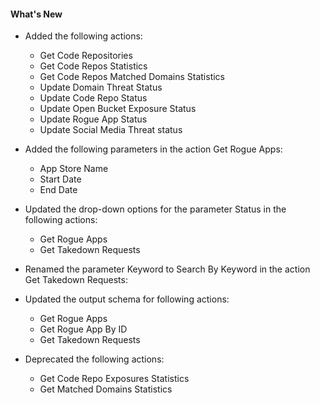 #### What's New
- Added the following actions:
  - Get Code Repositories
  - Get Code Repos Statistics
  - Get Code Repos Matched Domains Statistics
  - Update Domain Threat Status
  - Update Code Repo Status
  - Update Open Bucket Exposure Status
  - Update Rogue App Status
  - Update Social Media Threat status

- Added the following parameters in the action Get Rogue Apps:
  - App Store Name 
  - Start Date 
  - End Date 

- Updated the drop-down options for the parameter Status in the following actions:
  - Get Rogue Apps 
  - Get Takedown Requests 

- Renamed the parameter Keyword to Search By Keyword in the action Get Takedown Requests: 

- Updated the output schema for following actions:
  - Get Rogue Apps 
  - Get Rogue App By ID 
  - Get Takedown Requests 

- Deprecated the following actions:
  - Get Code Repo Exposures Statistics
  - Get Matched Domains Statistics